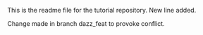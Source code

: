 This is the readme file for the tutorial repository.
New line added.

Change made in branch dazz_feat to provoke conflict.




